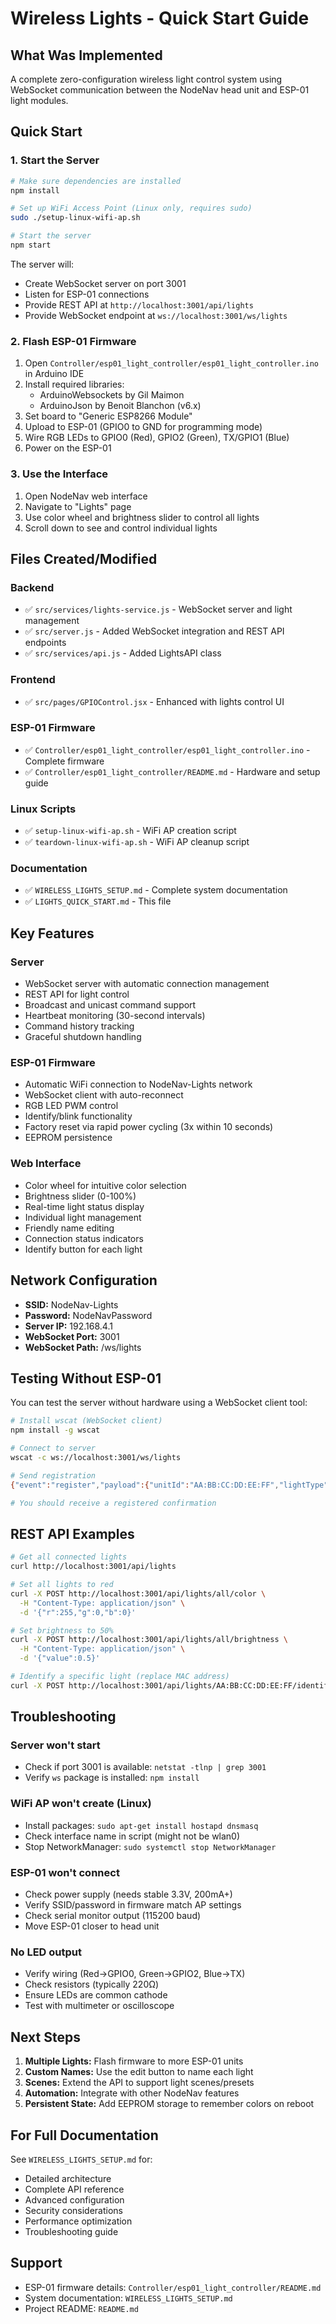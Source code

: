 # Wireless Lights - Quick Start Guide

## What Was Implemented

A complete zero-configuration wireless light control system using WebSocket communication between the NodeNav head unit and ESP-01 light modules.

## Quick Start

### 1. Start the Server

```bash
# Make sure dependencies are installed
npm install

# Set up WiFi Access Point (Linux only, requires sudo)
sudo ./setup-linux-wifi-ap.sh

# Start the server
npm start
```

The server will:
- Create WebSocket server on port 3001
- Listen for ESP-01 connections
- Provide REST API at `http://localhost:3001/api/lights`
- Provide WebSocket endpoint at `ws://localhost:3001/ws/lights`

### 2. Flash ESP-01 Firmware

1. Open `Controller/esp01_light_controller/esp01_light_controller.ino` in Arduino IDE
2. Install required libraries:
   - ArduinoWebsockets by Gil Maimon
   - ArduinoJson by Benoit Blanchon (v6.x)
3. Set board to "Generic ESP8266 Module"
4. Upload to ESP-01 (GPIO0 to GND for programming mode)
5. Wire RGB LEDs to GPIO0 (Red), GPIO2 (Green), TX/GPIO1 (Blue)
6. Power on the ESP-01

### 3. Use the Interface

1. Open NodeNav web interface
2. Navigate to "Lights" page
3. Use color wheel and brightness slider to control all lights
4. Scroll down to see and control individual lights

## Files Created/Modified

### Backend
- ✅ `src/services/lights-service.js` - WebSocket server and light management
- ✅ `src/server.js` - Added WebSocket integration and REST API endpoints
- ✅ `src/services/api.js` - Added LightsAPI class

### Frontend
- ✅ `src/pages/GPIOControl.jsx` - Enhanced with lights control UI

### ESP-01 Firmware
- ✅ `Controller/esp01_light_controller/esp01_light_controller.ino` - Complete firmware
- ✅ `Controller/esp01_light_controller/README.md` - Hardware and setup guide

### Linux Scripts
- ✅ `setup-linux-wifi-ap.sh` - WiFi AP creation script
- ✅ `teardown-linux-wifi-ap.sh` - WiFi AP cleanup script

### Documentation
- ✅ `WIRELESS_LIGHTS_SETUP.md` - Complete system documentation
- ✅ `LIGHTS_QUICK_START.md` - This file

## Key Features

### Server
- WebSocket server with automatic connection management
- REST API for light control
- Broadcast and unicast command support
- Heartbeat monitoring (30-second intervals)
- Command history tracking
- Graceful shutdown handling

### ESP-01 Firmware
- Automatic WiFi connection to NodeNav-Lights network
- WebSocket client with auto-reconnect
- RGB LED PWM control
- Identify/blink functionality
- Factory reset via rapid power cycling (3x within 10 seconds)
- EEPROM persistence

### Web Interface
- Color wheel for intuitive color selection
- Brightness slider (0-100%)
- Real-time light status display
- Individual light management
- Friendly name editing
- Connection status indicators
- Identify button for each light

## Network Configuration

- **SSID:** NodeNav-Lights
- **Password:** NodeNavPassword
- **Server IP:** 192.168.4.1
- **WebSocket Port:** 3001
- **WebSocket Path:** /ws/lights

## Testing Without ESP-01

You can test the server without hardware using a WebSocket client tool:

```bash
# Install wscat (WebSocket client)
npm install -g wscat

# Connect to server
wscat -c ws://localhost:3001/ws/lights

# Send registration
{"event":"register","payload":{"unitId":"AA:BB:CC:DD:EE:FF","lightType":"RGB-STRIP-1M"}}

# You should receive a registered confirmation
```

## REST API Examples

```bash
# Get all connected lights
curl http://localhost:3001/api/lights

# Set all lights to red
curl -X POST http://localhost:3001/api/lights/all/color \
  -H "Content-Type: application/json" \
  -d '{"r":255,"g":0,"b":0}'

# Set brightness to 50%
curl -X POST http://localhost:3001/api/lights/all/brightness \
  -H "Content-Type: application/json" \
  -d '{"value":0.5}'

# Identify a specific light (replace MAC address)
curl -X POST http://localhost:3001/api/lights/AA:BB:CC:DD:EE:FF/identify
```

## Troubleshooting

### Server won't start
- Check if port 3001 is available: `netstat -tlnp | grep 3001`
- Verify `ws` package is installed: `npm install`

### WiFi AP won't create (Linux)
- Install packages: `sudo apt-get install hostapd dnsmasq`
- Check interface name in script (might not be wlan0)
- Stop NetworkManager: `sudo systemctl stop NetworkManager`

### ESP-01 won't connect
- Check power supply (needs stable 3.3V, 200mA+)
- Verify SSID/password in firmware match AP settings
- Check serial monitor output (115200 baud)
- Move ESP-01 closer to head unit

### No LED output
- Verify wiring (Red→GPIO0, Green→GPIO2, Blue→TX)
- Check resistors (typically 220Ω)
- Ensure LEDs are common cathode
- Test with multimeter or oscilloscope

## Next Steps

1. **Multiple Lights:** Flash firmware to more ESP-01 units
2. **Custom Names:** Use the edit button to name each light
3. **Scenes:** Extend the API to support light scenes/presets
4. **Automation:** Integrate with other NodeNav features
5. **Persistent State:** Add EEPROM storage to remember colors on reboot

## For Full Documentation

See `WIRELESS_LIGHTS_SETUP.md` for:
- Detailed architecture
- Complete API reference
- Advanced configuration
- Security considerations
- Performance optimization
- Troubleshooting guide

## Support

- ESP-01 firmware details: `Controller/esp01_light_controller/README.md`
- System documentation: `WIRELESS_LIGHTS_SETUP.md`
- Project README: `README.md`

